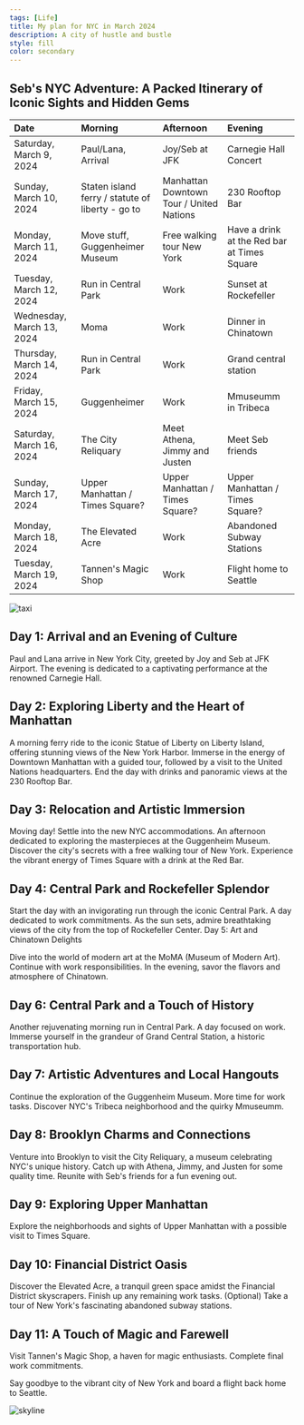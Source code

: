 ```yaml
---
tags: [Life]
title: My plan for NYC in March 2024
description: A city of hustle and bustle
style: fill
color: secondary
---
```


## Seb's NYC Adventure: A Packed Itinerary of Iconic Sights and Hidden Gems

| Date                      | Morning                                          | Afternoon                                | Evening                                     |
|:--------------------------|:-------------------------------------------------|:-----------------------------------------|:--------------------------------------------|
| Saturday, March 9, 2024   | Paul/Lana, Arrival                               | Joy/Seb at JFK                           | Carnegie Hall Concert                       |
| Sunday, March 10, 2024    | Staten island ferry / statute of liberty - go to | Manhattan Downtown Tour / United Nations | 230 Rooftop Bar                             |
| Monday, March 11, 2024    | Move stuff, Guggenheimer Museum                  | Free walking tour New York               | Have a drink at the Red bar at Times Square |
| Tuesday, March 12, 2024   | Run in Central Park                              | Work                                     | Sunset at Rockefeller                       |
| Wednesday, March 13, 2024 | Moma                                             | Work                                     | Dinner in Chinatown                         |
| Thursday, March 14, 2024  | Run in Central Park                              | Work                                     | Grand central station                       |
| Friday, March 15, 2024    | Guggenheimer                                     | Work                                     | Mmuseumm in Tribeca                         |
| Saturday, March 16, 2024  | The City Reliquary                               | Meet Athena, Jimmy and Justen            | Meet Seb friends                            |
| Sunday, March 17, 2024    | Upper Manhattan / Times Square?                  | Upper Manhattan / Times Square?          | Upper Manhattan / Times Square?             |
| Monday, March 18, 2024    | The Elevated Acre                                | Work                                     | Abandoned Subway Stations                   |
| Tuesday, March 19, 2024   | Tannen's Magic Shop                              | Work                                     | Flight home to Seattle                      |

![taxi](https://images.unsplash.com/photo-1519121785383-3229633bb75b?q=80&w=2128&auto=format&fit=crop&ixlib=rb-4.0.3&ixid=M3wxMjA3fDB8MHxwaG90by1wYWdlfHx8fGVufDB8fHx8fA%3D%3D)

## Day 1: Arrival and an Evening of Culture

Paul and Lana arrive in New York City, greeted by Joy and Seb at JFK Airport.
The evening is dedicated to a captivating performance at the renowned Carnegie Hall.

## Day 2: Exploring Liberty and the Heart of Manhattan

A morning ferry ride to the iconic Statue of Liberty on Liberty Island, offering stunning views of the New York Harbor.
Immerse in the energy of Downtown Manhattan with a guided tour, followed by a visit to the United Nations headquarters.
End the day with drinks and panoramic views at the 230 Rooftop Bar.

## Day 3: Relocation and Artistic Immersion

Moving day! Settle into the new NYC accommodations.
An afternoon dedicated to exploring the masterpieces at the Guggenheim Museum.
Discover the city's secrets with a free walking tour of New York.
Experience the vibrant energy of Times Square with a drink at the Red Bar.

## Day 4: Central Park and Rockefeller Splendor

Start the day with an invigorating run through the iconic Central Park.
A day dedicated to work commitments.
As the sun sets, admire breathtaking views of the city from the top of Rockefeller Center.
Day 5: Art and Chinatown Delights

Dive into the world of modern art at the MoMA (Museum of Modern Art).
Continue with work responsibilities.
In the evening, savor the flavors and atmosphere of Chinatown.

## Day 6:  Central Park and a Touch of History

Another rejuvenating morning run in Central Park.
A day focused on work.
Immerse yourself in the grandeur of Grand Central Station, a historic transportation hub.

## Day 7: Artistic Adventures and Local Hangouts

Continue the exploration of the Guggenheim Museum.
More time for work tasks.
Discover NYC's Tribeca neighborhood and the quirky Mmuseumm.

## Day 8:  Brooklyn Charms and Connections

Venture into Brooklyn to visit the City Reliquary, a museum celebrating NYC's unique history.
Catch up with Athena, Jimmy, and Justen for some quality time.
Reunite with Seb's friends for a fun evening out.

## Day 9: Exploring Upper Manhattan

Explore the neighborhoods and sights of Upper Manhattan with a possible visit to Times Square.

## Day 10: Financial District Oasis

Discover the Elevated Acre, a tranquil green space amidst the Financial District skyscrapers.
Finish up any remaining work tasks.
(Optional) Take a tour of New York's fascinating abandoned subway stations.

## Day 11: A Touch of Magic and Farewell

Visit Tannen's Magic Shop, a haven for magic enthusiasts.
Complete final work commitments.

Say goodbye to the vibrant city of New York and board a flight back home to Seattle.

![skyline](https://images.unsplash.com/photo-1480714378408-67cf0d13bc1b?q=80&w=2070&auto=format&fit=crop&ixlib=rb-4.0.3&ixid=M3wxMjA3fDB8MHxwaG90by1wYWdlfHx8fGVufDB8fHx8fA%3D%3D)